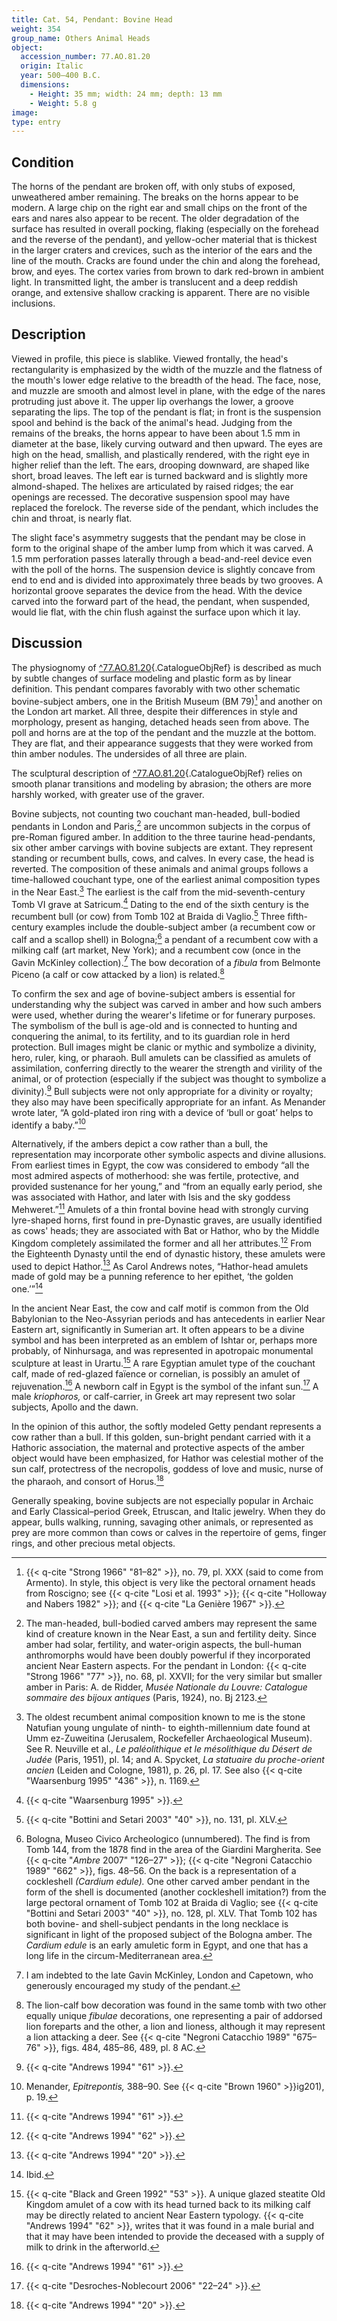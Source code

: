 ```yaml
---
title: Cat. 54, Pendant: Bovine Head
weight: 354
group_name: Others Animal Heads
object:
  accession_number: 77.AO.81.20
  origin: Italic
  year: 500–400 B.C.
  dimensions:
    - Height: 35 mm; width: 24 mm; depth: 13 mm
    - Weight: 5.8 g
image:
type: entry
---
```


## Condition
The horns of the pendant are broken off, with only stubs of exposed, unweathered amber remaining. The breaks on the horns appear to be modern. A large chip on the right ear and small chips on the front of the ears and nares also appear to be recent. The older degradation of the surface has resulted in overall pocking, flaking (especially on the forehead and the reverse of the pendant), and yellow-ocher material that is thickest in the larger craters and crevices, such as the interior of the ears and the line of the mouth. Cracks are found under the chin and along the forehead, brow, and eyes. The cortex varies from brown to dark red-brown in ambient light. In transmitted light, the amber is translucent and a deep reddish orange, and extensive shallow cracking is apparent. There are no visible inclusions.

## Description

Viewed in profile, this piece is slablike. Viewed frontally, the head's rectangularity is emphasized by the width of the muzzle and the flatness of the mouth's lower edge relative to the breadth of the head. The face, nose, and muzzle are smooth and almost level in plane, with the edge of the nares protruding just above it. The upper lip overhangs the lower, a groove separating the lips. The top of the pendant is flat; in front is the suspension spool and behind is the back of the animal's head. Judging from the remains of the breaks, the horns appear to have been about 1.5 mm in diameter at the base, likely curving outward and then upward. The eyes are high on the head, smallish, and plastically rendered, with the right eye in higher relief than the left. The ears, drooping downward, are shaped like short, broad leaves. The left ear is turned backward and is slightly more almond-shaped. The helixes are articulated by raised ridges; the ear openings are recessed. The decorative suspension spool may have replaced the forelock. The reverse side of the pendant, which includes the chin and throat, is nearly flat.

The slight face's asymmetry suggests that the pendant may be close in form to the original shape of the amber lump from which it was carved. A 1.5 mm perforation passes laterally through a bead-and-reel device even with the poll of the horns. The suspension device is slightly concave from end to end and is divided into approximately three beads by two grooves. A horizontal groove separates the device from the head. With the device carved into the forward part of the head, the pendant, when suspended, would lie flat, with the chin flush against the surface upon which it lay.

## Discussion

The physiognomy of [^77.AO.81.20](#cat-77.AO.81.20){.CatalogueObjRef} is described as much by subtle changes of surface modeling and plastic form as by linear definition. This pendant compares favorably with two other schematic bovine-subject ambers, one in the British Museum (BM 79)[^1] and another on the London art market. All three, despite their differences in style and morphology, present as hanging, detached heads seen from above. The poll and horns are at the top of the pendant and the muzzle at the bottom. They are flat, and their appearance suggests that they were worked from thin amber nodules. The undersides of all three are plain.

The sculptural description of [^77.AO.81.20](#cat-77.AO.81.20){.CatalogueObjRef} relies on smooth planar transitions and modeling by abrasion; the others are more harshly worked, with greater use of the graver.

Bovine subjects, not counting two couchant man-headed, bull-bodied pendants in London and Paris,[^2] are uncommon subjects in the corpus of pre-Roman figured amber. In addition to the three taurine head-pendants, six other amber carvings with bovine subjects are extant. They represent standing or recumbent bulls, cows, and calves. In every case, the head is reverted. The composition of these animals and animal groups follows a time-hallowed couchant type, one of the earliest animal composition types in the Near East.[^3] The earliest is the calf from the mid-seventh-century Tomb VI grave at Satricum.[^4] Dating to the end of the sixth century is the recumbent bull (or cow) from Tomb 102 at Braida di Vaglio.[^5] Three fifth-century examples include the double-subject amber (a recumbent cow or calf and a scallop shell) in Bologna;[^6] a pendant of a recumbent cow with a milking calf (art market, New York); and a recumbent cow (once in the Gavin McKinley collection).[^7] The bow decoration of a *fibula* from Belmonte Piceno (a calf or cow attacked by a lion) is related.[^8]

To confirm the sex and age of bovine-subject ambers is essential for understanding why the subject was carved in amber and how such ambers were used, whether during the wearer's lifetime or for funerary purposes. The symbolism of the bull is age-old and is connected to hunting and conquering the animal, to its fertility, and to its guardian role in herd protection. Bull images might be clanic or mythic and symbolize a divinity, hero, ruler, king, or pharaoh. Bull amulets can be classified as amulets of assimilation, conferring directly to the wearer the strength and virility of the animal, or of protection (especially if the subject was thought to symbolize a divinity).[^9] Bull subjects were not only appropriate for a divinity or royalty; they also may have been specifically appropriate for an infant. As Menander wrote later, “A gold-plated iron ring with a device of ‘bull or goat’ helps to identify a baby.”[^10]

Alternatively, if the ambers depict a cow rather than a bull, the representation may incorporate other symbolic aspects and divine allusions. From earliest times in Egypt, the cow was considered to embody “all the most admired aspects of motherhood: she was fertile, protective, and provided sustenance for her young,” and “from an equally early period, she was associated with Hathor, and later with Isis and the sky goddess Mehweret.”[^11] Amulets of a thin frontal bovine head with strongly curving lyre-shaped horns, first found in pre-Dynastic graves, are usually identified as cows' heads; they are associated with Bat or Hathor, who by the Middle Kingdom completely assimilated the former and all her attributes.[^12] From the Eighteenth Dynasty until the end of dynastic history, these amulets were used to depict Hathor.[^13] As Carol Andrews notes, “Hathor-head amulets made of gold may be a punning reference to her epithet, ‘the golden one.’”[^14]

In the ancient Near East, the cow and calf motif is common from the Old Babylonian to the Neo-Assyrian periods and has antecedents in earlier Near Eastern art, significantly in Sumerian art. It often appears to be a divine symbol and has been interpreted as an emblem of Ishtar or, perhaps more probably, of Ninhursaga, and was represented in apotropaic monumental sculpture at least in Urartu.[^15] A rare Egyptian amulet type of the couchant calf, made of red-glazed faïence or cornelian, is possibly an amulet of rejuvenation.[^16] A newborn calf in Egypt is the symbol of the infant sun.[^17] A male *kriophoros,* or calf-carrier, in Greek art may represent two solar subjects, Apollo and the dawn.

In the opinion of this author, the softly modeled Getty pendant represents a cow rather than a bull. If this golden, sun-bright pendant carried with it a Hathoric association, the maternal and protective aspects of the amber object would have been emphasized, for Hathor was celestial mother of the sun calf, protectress of the necropolis, goddess of love and music, nurse of the pharaoh, and consort of Horus.[^18]


[^1]: {{< q-cite "Strong 1966" "81–82" >}}, no. 79, pl. XXX (said to come from Armento). In style, this object is very like the pectoral ornament heads from Roscigno; see {{< q-cite "Losi et al. 1993" >}}; {{< q-cite "Holloway and Nabers 1982" >}}; and {{< q-cite "La Genière 1967" >}}.

[^2]: The man-headed, bull-bodied carved ambers may represent the same kind of creature known in the Near East, a sun and fertility deity. Since amber had solar, fertility, and water-origin aspects, the bull-human anthromorphs would have been doubly powerful if they incorporated ancient Near Eastern aspects. For the pendant in London: {{< q-cite "Strong 1966" "77" >}}, no. 68, pl. XXVII; for the very similar but smaller amber in Paris: A. de Ridder, *Musée Nationale du Louvre: Catalogue sommaire des bijoux antiques* (Paris, 1924), no. Bj 2123.

Generally speaking, bovine subjects are not especially popular in Archaic and Early Classical–period Greek, Etruscan, and Italic jewelry. When they do appear, bulls walking, running, savaging other animals, or represented as prey are more common than cows or calves in the repertoire of gems, finger rings, and other precious metal objects.

[^3]: The oldest recumbent animal composition known to me is the stone Natufian young ungulate of ninth- to eighth-millennium date found at Umm ez-Zuweitina (Jerusalem, Rockefeller Archaeological Museum). See R. Neuville et al., *Le paléolithique et le mésolithique du Désert de Judée* (Paris, 1951), pl. 14; and A. Spycket, *La statuaire du proche-orient ancien* (Leiden and Cologne, 1981), p. 26, pl. 17. See also {{< q-cite "Waarsenburg 1995" "436" >}}, n. 1169.

[^4]: {{< q-cite "Waarsenburg 1995" >}}.

[^5]: {{< q-cite "Bottini and Setari 2003" "40" >}}, no. 131, pl. XLV.

[^6]: Bologna, Museo Civico Archeologico (unnumbered). The find is from Tomb 144, from the 1878 find in the area of the Giardini Margherita. See {{< q-cite "*Ambre* 2007" "126–27" >}}; {{< q-cite "Negroni Catacchio 1989" "662" >}}, figs. 48–56. On the back is a representation of a cockleshell *(Cardium edule).* One other carved amber pendant in the form of the shell is documented (another cockleshell imitation?) from the large pectoral ornament of Tomb 102 at Braida di Vaglio; see {{< q-cite "Bottini and Setari 2003" "40" >}}, no. 128, pl. XLV. That Tomb 102 has both bovine- and shell-subject pendants in the long necklace is significant in light of the proposed subject of the Bologna amber. The *Cardium edule* is an early amuletic form in Egypt, and one that has a long life in the circum-Mediterranean area.

[^7]: I am indebted to the late Gavin McKinley, London and Capetown, who generously encouraged my study of the pendant.

[^8]: The lion-calf bow decoration was found in the same tomb with two other equally unique *fibulae* decorations, one representing a pair of addorsed lion foreparts and the other, a lion and lioness, although it may represent a lion attacking a deer. See {{< q-cite "Negroni Catacchio 1989" "675–76" >}}, figs. 484, 485–86, 489, pl. 8 AC.

[^9]: {{< q-cite "Andrews 1994" "61" >}}.

[^10]: Menander, *Epitrepontis,* 388–90. See {{< q-cite "Brown 1960" >}}ig201), p. 19.

[^11]: {{< q-cite "Andrews 1994" "61" >}}.

[^12]: {{< q-cite "Andrews 1994" "62" >}}.

[^13]: {{< q-cite "Andrews 1994" "20" >}}.

[^14]: Ibid.

[^15]: {{< q-cite "Black and Green 1992" "53" >}}. A unique glazed steatite Old Kingdom amulet of a cow with its head turned back to its milking calf may be directly related to ancient Near Eastern typology. {{< q-cite "Andrews 1994" "62" >}}, writes that it was found in a male burial and that it may have been intended to provide the deceased with a supply of milk to drink in the afterworld.

[^16]: {{< q-cite "Andrews 1994" "61" >}}.

[^17]: {{< q-cite "Desroches-Noblecourt 2006" "22–24" >}}.

[^18]: {{< q-cite "Andrews 1994" "20" >}}.
